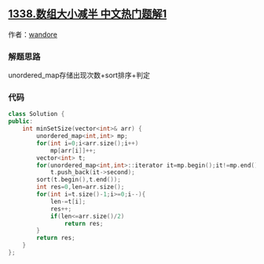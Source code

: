 ## [1338.数组大小减半 中文热门题解1](https://leetcode.cn/problems/reduce-array-size-to-the-half/solutions/100000/unordered_mapcun-chu-chu-xian-ci-shu-sortpai-xu-pa)

作者：[wandore](https://leetcode.cn/u/wandore)
### 解题思路
unordered_map存储出现次数+sort排序+判定

### 代码

```cpp
class Solution {
public:
    int minSetSize(vector<int>& arr) {
        unordered_map<int,int> mp;
        for(int i=0;i<arr.size();i++)
            mp[arr[i]]++;
        vector<int> t;
        for(unordered_map<int,int>::iterator it=mp.begin();it!=mp.end();it++)
            t.push_back(it->second);
        sort(t.begin(),t.end());
        int res=0,len=arr.size();
        for(int i=t.size()-1;i>=0;i--){
            len-=t[i];
            res++;
            if(len<=arr.size()/2)   
                return res;
        }
        return res;
    }
};
```
